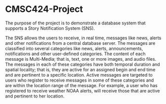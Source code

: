 # CMSC424-Project

The purpose of the project is to demonstrate a database system that supports a Story Notification System (SNS).

The SNS allows the users to receive, in real time, messages like news, alerts and other notifications from a central database server. The messages are classified into several categories like news, alerts, announcements, notifications and other user-defined categories. The content of each message is Multi-Media; that is, text, one or more images, and audio files. The messages in each of these categories have both temporal duration and spatial locality; that is, they are active for an assigned begin and end time and are pertinent to a specific location. Active messages are targeted to users who register to receive messages in some of these categories and are within the location range of the message. For example, a user who has registered to receive weather NOAA alerts, will receive those that are active and pertinent to her location.
